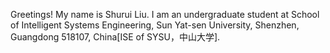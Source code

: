 Greetings! My name is Shurui Liu. I am an undergraduate student at School of Intelligent Systems Engineering, Sun Yat-sen University, Shenzhen, Guangdong 518107, China[ISE of SYSU，中山大学].
